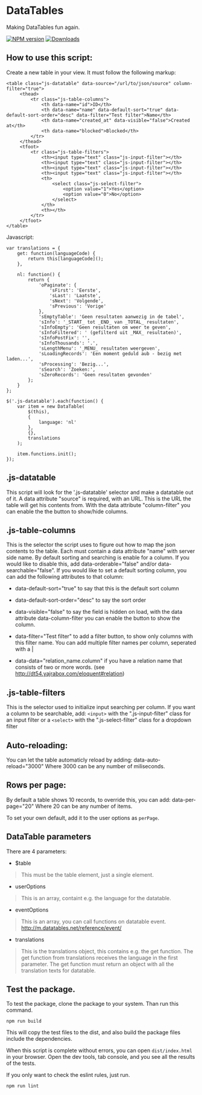# DataTables
Making DataTables fun again.

[![NPM version][npm-image]][npm-url] [![Downloads][downloads-image]][npm-stats]

## How to use this script:
 Create a new table in your view. It must follow the following markup:

```
<table class="js-datatable" data-source="/url/to/json/source" column-filter="true">
     <thead>
         <tr class="js-table-columns">
             <th data-name="id">ID</th>
             <th data-name="name" data-default-sort="true" data-default-sort-order="desc" data-filter="Test filter">Name</th>
             <th data-name="created_at" data-visible="false">Created at</th>
             <th data-name="blocked">Blocked</th>
         </tr>
     </thead>
     <tfoot>
         <tr class="js-table-filters">
             <th><input type="text" class="js-input-filter"></th>
             <th><input type="text" class="js-input-filter"></th>
             <th><input type="text" class="js-input-filter"></th>
             <th><input type="text" class="js-input-filter"></th>
             <th>
                 <select class="js-select-filter">
                     <option value="1">Yes</option>
                     <option value="0">No</option>
                 </select>
             </th>
             <th></th>
         </tr>
     </tfoot>
</table>
```

Javascript:
```
var translations = {
    get: function(languageCode) {
        return this[languageCode]();
    },

    nl: function() {
        return {
            'oPaginate': {
                'sFirst': 'Eerste',
                'sLast': 'Laatste',
                'sNext': 'Volgende',
                'sPrevious': 'Vorige'
            },
            'sEmptyTable': 'Geen resultaten aanwezig in de tabel',
            'sInfo': '_START_ tot _END_ van _TOTAL_ resultaten',
            'sInfoEmpty': 'Geen resultaten om weer te geven',
            'sInfoFiltered': ' (gefilterd uit _MAX_ resultaten)',
            'sInfoPostFix': '',
            'sInfoThousands': '.',
            'sLengthMenu': '_MENU_ resultaten weergeven',
            'sLoadingRecords': 'Een moment geduld aub - bezig met laden...',
            'sProcessing': 'Bezig...',
            'sSearch': 'Zoeken:',
            'sZeroRecords': 'Geen resultaten gevonden'
        };
    }
};

$('.js-datatable').each(function() {
    var item = new DataTable(
        $(this),
        {
            language: 'nl'
        },
        {},
        translations
    );

    item.functions.init();
});
```

## .js-datatable
 This script will look for the '.js-datatable' selector and make a datatable
 out of it. A data attribute "source" is required, with an URL.
 This is the URL the table will get his contents from.
 With the data attribute "column-filter" you can enable the the button to show/hide columns.


## .js-table-columns
 This is the selector the script uses to figure out how to map the json
 contents to the table. Each <th> must contain a data attribute "name" with
 server side name. By default sorting and searching is enable for a column.
 If you would like to disable this, add
 data-orderable="false" and/or data-searchable="false".
 If you would like to set a default sorting column, you can add the following
 attributes to that column:

 * data-default-sort="true" to say that this is the default sort column

 * data-default-sort-order="desc" to say the sort order

 * data-visible="false" to say the field is hidden on load, with the data attribute data-column-filter you can enable the button to show the column.

 * data-filter="Test filter" to add a filter button, to show only columns with this filter name. You can add multiple filter names per column, seperated with a |

 * data-data="relation_name.column" if you have a relation name that consists of two or more words. (see http://dt54.yajrabox.com/eloquent#relation)

## .js-table-filters
 This is the selector used to initialize input searching per column.
 If you want a column to be searchable, add:
 `<input>` with the ".js-input-filter" class for an input filter or a
 `<select>` with the ".js-select-filter" class for a dropdown filter

## Auto-reloading:
 You can let the table automaticly reload by adding: data-auto-reload="3000"
 Where 3000 can be any number of miliseconds.

## Rows per page:
 By default a table shows 10 records, to override this, you can add: data-per-page="20"
 Where 20 can be any number of items.

 To set your own default, add it to the user options as `perPage`.

## DataTable parameters
 There are 4 parameters:

 * $table

 > This must be the table element, just a single element.

 * userOptions

 > This is an array, containt e.g. the language for the datatable.

 * eventOptions

 > This is an array, you can call functions on datatable event.
 > http://m.datatables.net/reference/event/

 * translations

 > This is the translations object, this contains e.g. the get function.
 > The get function from translations receives the language in the first parameter.
 > The get function must return an object with all the translation texts for datatable.


 ## Test the package.

 To test the package, clone the package to your system.
 Than run this command.

 ```
 npm run build
 ```

 This will copy the test files to the dist, and also build the package files include the dependencies.

 When this script is complete without errors, you can open `dist/index.html` in your browser.
 Open the dev tools, tab console, and you see all the results of the tests.

 If you only want to check the eslint rules, just run.

 ```
 npm run lint
 ```


 [downloads-image]: https://img.shields.io/npm/dt/way2web-datatables.svg
 [npm-url]: https://www.npmjs.com/package/way2web-datatables
 [npm-image]: https://img.shields.io/npm/v/way2web-datatables.svg
 [npm-stats]: https://npm-stat.com/charts.html?package=way2web-datatables
